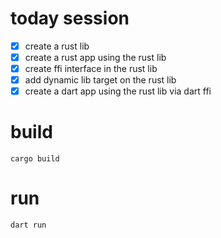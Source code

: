 # today session
- [x] create a rust lib
- [x] create a rust app using the rust lib
- [x] create ffi interface in the rust lib
- [x] add dynamic lib target on the rust lib
- [x] create a dart app using the rust lib via dart ffi

# build
```
cargo build
```

# run
```
dart run
```
